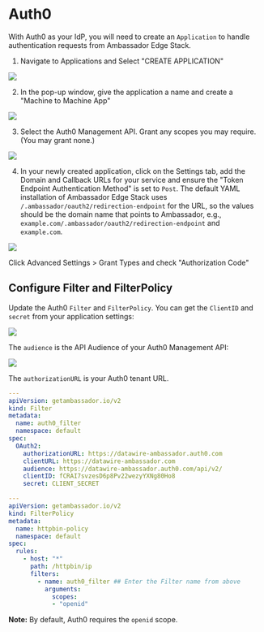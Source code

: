 # Auth0

With Auth0 as your IdP, you will need to create an `Application` to handle authentication requests from Ambassador Edge Stack.

1. Navigate to Applications and Select "CREATE APPLICATION"

  ![](../../../doc-images/create-application.png)

2. In the pop-up window, give the application a name and create a "Machine to Machine App"

  ![](../../../doc-images/machine-machine.png)

3. Select the Auth0 Management API. Grant any scopes you may require. (You may grant none.) 

  ![](../../../doc-images/scopes.png)
  
4. In your newly created application, click on the Settings tab, add the Domain and Callback URLs for your service and ensure the "Token Endpoint Authentication Method" is set to `Post`. The default YAML installation of Ambassador Edge Stack uses `/.ambassador/oauth2/redirection-endpoint` for the URL, so the values should be the domain name that points to Ambassador, e.g., `example.com/.ambassador/oauth2/redirection-endpoint` and `example.com`.

  ![](../../../doc-images/Auth0_none.png)
  
  Click Advanced Settings > Grant Types and check "Authorization Code"

## Configure Filter and FilterPolicy


Update the Auth0 `Filter` and `FilterPolicy`. You can get the `ClientID` and `secret` from your application settings:


   ![](../../../doc-images/Auth0_secret.png)

   The `audience` is the API Audience of your Auth0 Management API:

   ![](../../../doc-images/Auth0_audience.png)

   The `authorizationURL` is your Auth0 tenant URL.

   ```yaml
   ---
   apiVersion: getambassador.io/v2
   kind: Filter
   metadata:
     name: auth0_filter
     namespace: default
   spec:
     OAuth2:
       authorizationURL: https://datawire-ambassador.auth0.com
       clientURL: https://datawire-ambassador.com
       audience: https://datawire-ambassador.auth0.com/api/v2/
       clientID: fCRAI7svzesD6p8Pv22wezyYXNg80Ho8
       secret: CLIENT_SECRET
   ```

   ```yaml
   ---
   apiVersion: getambassador.io/v2
   kind: FilterPolicy
   metadata:
     name: httpbin-policy
     namespace: default
   spec:
     rules:
       - host: "*"
         path: /httpbin/ip
         filters:
           - name: auth0_filter ## Enter the Filter name from above
             arguments:
               scopes:
               - "openid"
   ```

  **Note:** By default, Auth0 requires the `openid` scope. 


